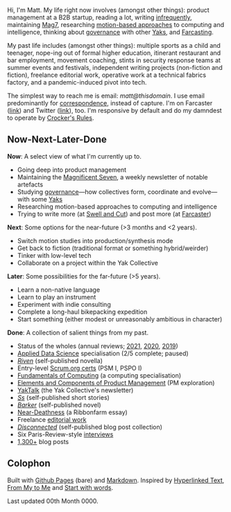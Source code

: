 Hi, I'm Matt. My life right now involves (amongst other things): product management at a B2B startup, reading a lot, writing [infrequently](), maintaining [Mag7](), researching [motion-based approaches]() to computing and intelligence, thinking about [governance]() with other [Yaks](), and [Farcasting]().

My past life includes (amongst other things): multiple sports as a child and teenager, nope-ing out of formal higher education, itinerant restaurant and bar employment, movement coaching, stints in security response teams at summer events and festivals, independent writing projects (non-fiction and fiction), freelance editorial work, operative work at a technical fabrics factory, and a pandemic-induced pivot into tech.

The simplest way to reach me is email: _matt@thisdomain_. I use email predominantly for [correspondence](), instead of capture. I'm on Farcaster ([link]()) and Twitter ([link]()), too. I'm responsive by default and do my damndest to operate by [Crocker's Rules]().

## Now-Next-Later-Done

**Now**: A select view of what I'm currently up to.

- Going deep into product management
- Maintaining the [Magnificent Seven](), a weekly newsletter of notable artefacts
- Studying [governance]()—how collectives form, coordinate and evolve—with some [Yaks]()
- Researching motion-based approaches to computing and intelligence
- Trying to write more (at [Swell and Cut]()) and post more (at [Farcaster]())

**Next**: Some options for the near-future (>3 months and <2 years).

- Switch motion studies into production/synthesis mode
- Get back to fiction (traditional format or something hybrid/weirder)
- Tinker with low-level tech
- Collaborate on a project within the Yak Collective

**Later**: Some possibilities for the far-future (>5 years).

- Learn a non-native language
- Learn to play an instrument
- Experiment with indie consulting
- Complete a long-haul bikepacking expedition
- Start something (either modest or unreasonably ambitious in character)
  
**Done**: A collection of salient things from my past.

- Status of the wholes (annual reviews; [2021](), [2020](), [2019]())
- [Applied Data Science]() specialisation (2/5 complete; paused)
- [*Riven*]() (self-published novella)
- Entry-level [Scrum.org certs]() (PSM I, PSPO I)
- [Fundamentals of Computing]() (a computing specialisation)
- [Elements and Components of Product Management]() (PM exploration)
- [YakTalk]() (the Yak Collective's newsletter)
- [*Ss*]() (self-published short stories)
- [*Barker*]() (self-published novel)
- [Near-Deathness]() (a Ribbonfarm essay)
- Freelance [editorial work]()
- [*Disconnected*]() (self-published blog post collection)
- Six Paris-Review-style [interviews]()
- [1,300+]() blog posts

## Colophon

Built with [Github Pages]() (bare) and [Markdown](). Inspired by [Hyperlinked Text](), [From My to Me]() and [Start with words]().

Last updated 00th Month 0000.
